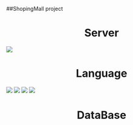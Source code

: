 ##ShopingMall project

<div align=center><h1>Server</h1></div> 
<img src="https://img.shields.io/badge/apache tomcat-F8DC75?style=for-the-badge&logo=apachetomcat&logoColor=white">
<div align=center><h1>Language</h1></div> 
<img src="https://img.shields.io/badge/java-007396?style=for-the-badge&logo=java&logoColor=white">
<img src="https://img.shields.io/badge/JavaScript-F7DF1E?style=flat-square&logo=javascript&logoColor=black"/>
<img src="https://img.shields.io/badge/html5-E34F26?style=for-the-badge&logo=html5&logoColor=white">  
<img src="https://img.shields.io/badge/css-1572B6?style=for-the-badge&logo=css3&logoColor=white"> 
<div align=center><h1>DataBase</h1></div> 
